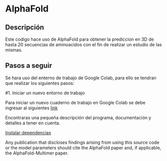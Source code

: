 # AlphaFold

## Descripción
Este codigo hace uso de AlphaFold para obtener la prediccion en 3D de hasta 20 secuencias de aminoacidos con el fin de realizar un estudio de las mismas.

## Pasos a seguir

Se hara uso del enterno de trabajo de Google Colab, para ello se tendran que realizar los siguientes pasos:

#1. Iniciar un nuevo entorno de trabajo

Para iniciar un nuevo cuaderno de trabajo en Google Colab se debe ingresar al siguientes [link](https://colab.research.google.com/?hl=es)

Encontraras una pequeña descripción del programa, documentación y detalles a tener en cuenta.

[Instalar dependencias](/Instalación_de_dependencias)

Any publication that discloses findings arising from using this source code or the model parameters should cite the AlphaFold paper and, if applicable, the AlphaFold-Multimer paper.
